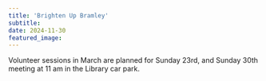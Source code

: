 ```yaml
---
title: 'Brighten Up Bramley'
subtitle: 
date: 2024-11-30
featured_image: 
---
```


Volunteer sessions in March are planned for Sunday 23rd, and Sunday 30th meeting at 11 am in the Library car park.
